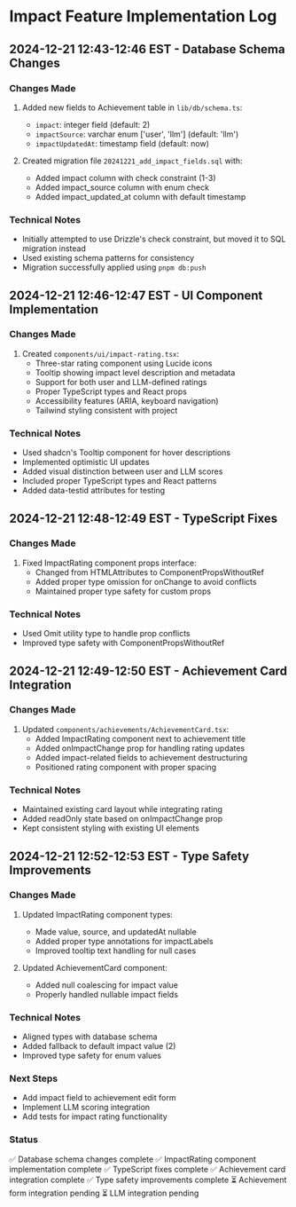 # Impact Feature Implementation Log

## 2024-12-21 12:43-12:46 EST - Database Schema Changes

### Changes Made
1. Added new fields to Achievement table in `lib/db/schema.ts`:
   - `impact`: integer field (default: 2)
   - `impactSource`: varchar enum ['user', 'llm'] (default: 'llm')
   - `impactUpdatedAt`: timestamp field (default: now)

2. Created migration file `20241221_add_impact_fields.sql` with:
   - Added impact column with check constraint (1-3)
   - Added impact_source column with enum check
   - Added impact_updated_at column with default timestamp

### Technical Notes
- Initially attempted to use Drizzle's check constraint, but moved it to SQL migration instead
- Used existing schema patterns for consistency
- Migration successfully applied using `pnpm db:push`

## 2024-12-21 12:46-12:47 EST - UI Component Implementation

### Changes Made
1. Created `components/ui/impact-rating.tsx`:
   - Three-star rating component using Lucide icons
   - Tooltip showing impact level description and metadata
   - Support for both user and LLM-defined ratings
   - Proper TypeScript types and React props
   - Accessibility features (ARIA, keyboard navigation)
   - Tailwind styling consistent with project

### Technical Notes
- Used shadcn's Tooltip component for hover descriptions
- Implemented optimistic UI updates
- Added visual distinction between user and LLM scores
- Included proper TypeScript types and React patterns
- Added data-testid attributes for testing

## 2024-12-21 12:48-12:49 EST - TypeScript Fixes

### Changes Made
1. Fixed ImpactRating component props interface:
   - Changed from HTMLAttributes to ComponentPropsWithoutRef
   - Added proper type omission for onChange to avoid conflicts
   - Maintained proper type safety for custom props

### Technical Notes
- Used Omit utility type to handle prop conflicts
- Improved type safety with ComponentPropsWithoutRef

## 2024-12-21 12:49-12:50 EST - Achievement Card Integration

### Changes Made
1. Updated `components/achievements/AchievementCard.tsx`:
   - Added ImpactRating component next to achievement title
   - Added onImpactChange prop for handling rating updates
   - Added impact-related fields to achievement destructuring
   - Positioned rating component with proper spacing

### Technical Notes
- Maintained existing card layout while integrating rating
- Added readOnly state based on onImpactChange prop
- Kept consistent styling with existing UI elements

## 2024-12-21 12:52-12:53 EST - Type Safety Improvements

### Changes Made
1. Updated ImpactRating component types:
   - Made value, source, and updatedAt nullable
   - Added proper type annotations for impactLabels
   - Improved tooltip text handling for null cases

2. Updated AchievementCard component:
   - Added null coalescing for impact value
   - Properly handled nullable impact fields

### Technical Notes
- Aligned types with database schema
- Added fallback to default impact value (2)
- Improved type safety for enum values

### Next Steps
- Add impact field to achievement edit form
- Implement LLM scoring integration
- Add tests for impact rating functionality

### Status
✅ Database schema changes complete
✅ ImpactRating component implementation complete
✅ TypeScript fixes complete
✅ Achievement card integration complete
✅ Type safety improvements complete
⏳ Achievement form integration pending
⏳ LLM integration pending
